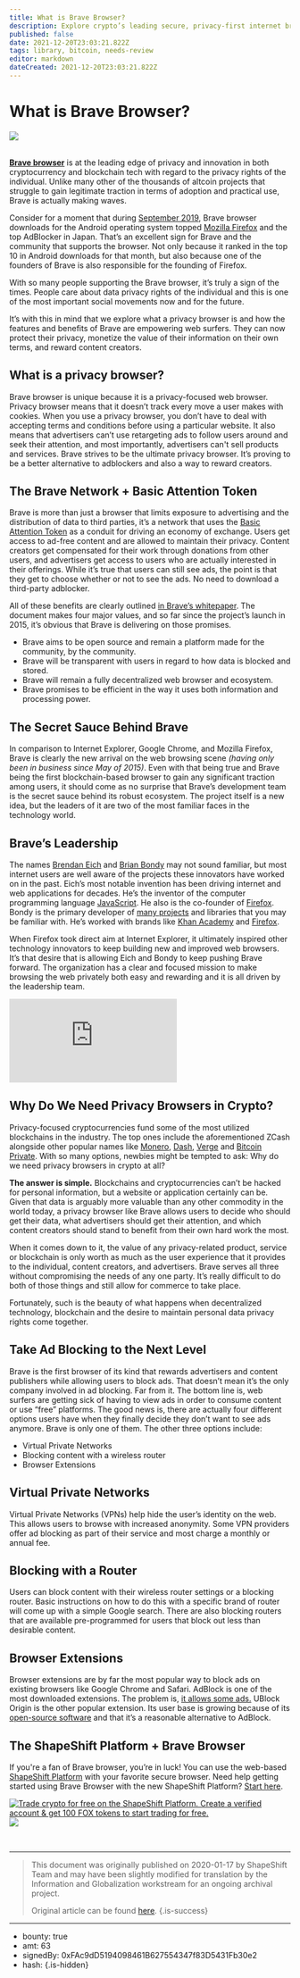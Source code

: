 ```yaml
---
title: What is Brave Browser?
description: Explore crypto’s leading secure, privacy-first internet browsing experience.
published: false
date: 2021-12-20T23:03:21.822Z
tags: library, bitcoin, needs-review
editor: markdown
dateCreated: 2021-12-20T23:03:21.822Z
---
```


# What is Brave Browser?

![](https://assets.website-files.com/5e9a09610b7dce71f87f7f17/5e9a22f45b73a11aa2f26ac6_5e9954ed91657b97fe3a645f_1_3QvwNt0uMC9IF9Mqu8jceg.png)

[<br/>**Brave browser**](https://brave.com/) is at the leading edge of privacy and innovation in both cryptocurrency and blockchain tech with regard to the privacy rights of the individual. Unlike many other of the thousands of altcoin projects that struggle to gain legitimate traction in terms of adoption and practical use, Brave is actually making waves.

Consider for a moment that during [September 2019](https://imgur.com/fnk5iGp), Brave browser downloads for the Android operating system topped [Mozilla Firefox](https://en.wikipedia.org/wiki/Firefox) and the top AdBlocker in Japan. That’s an excellent sign for Brave and the community that supports the browser. Not only because it ranked in the top 10 in Android downloads for that month, but also because one of the founders of Brave is also responsible for the founding of Firefox.

With so many people supporting the Brave browser, it’s truly a sign of the times. People care about data privacy rights of the individual and this is one of the most important social movements now and for the future.

It’s with this in mind that we explore what a privacy browser is and how the features and benefits of Brave are empowering web surfers. They can now protect their privacy, monetize the value of their information on their own terms, and reward content creators.

## What is a privacy browser?

Brave browser is unique because it is a privacy-focused web browser. Privacy browser means that it doesn’t track every move a user makes with cookies. When you use a privacy browser, you don’t have to deal with accepting terms and conditions before using a particular website. It also means that advertisers can’t use retargeting ads to follow users around and seek their attention, and most importantly, advertisers can't sell products and services. Brave strives to be the ultimate privacy browser. It’s proving to be a better alternative to adblockers and also a way to reward creators.

## The Brave Network + Basic Attention Token

Brave is more than just a browser that limits exposure to advertising and the distribution of data to third parties, it’s a network that uses the [Basic Attention Token](https://coincap.io/assets/basic-attention-token) as a conduit for driving an economy of exchange. Users get access to ad-free content and are allowed to maintain their privacy. Content creators get compensated for their work through donations from other users, and advertisers get access to users who are actually interested in their offerings. While it’s true that users can still see ads, the point is that they get to choose whether or not to see the ads. No need to download a third-party adblocker.

All of these benefits are clearly outlined [in Brave’s whitepaper](https://basicattentiontoken.org/wp-content/uploads/2017/05/BasicAttentionTokenWhitePaper-4.pdf). The document makes four major values, and so far since the project’s launch in 2015, it’s obvious that Brave is delivering on those promises.

* Brave aims to be open source and remain a platform made for the community, by the community.
* Brave will be transparent with users in regard to how data is blocked and stored.
* Brave will remain a fully decentralized web browser and ecosystem.
* Brave promises to be efficient in the way it uses both information and processing power.

## The Secret Sauce Behind Brave

In comparison to Internet Explorer, Google Chrome, and Mozilla Firefox, Brave is clearly the new arrival on the web browsing scene *(having only been in business since May of 2015)*. Even with that being true and Brave being the first blockchain-based browser to gain any significant traction among users, it should come as no surprise that Brave’s development team is the secret sauce behind its robust ecosystem. The project itself is a new idea, but the leaders of it are two of the most familiar faces in the technology world.

## Brave’s Leadership

The names [Brendan Eich](https://brave.com/ama-with-brendan-eich/) and [Brian Bondy](https://brave.com/ama-with-brian-bondy/) may not sound familiar, but most internet users are well aware of the projects these innovators have worked on in the past. Eich’s most notable invention has been driving internet and web applications for decades. He’s the inventor of the computer programming language [JavaScript](https://en.wikipedia.org/wiki/JavaScript). He also is the co-founder of [Firefox](https://en.wikipedia.org/wiki/Firefox). Bondy is the primary developer of [many projects](https://brianbondy.com/projects) and libraries that you may be familiar with. He’s worked with brands like [Khan Academy](https://github.com/Khan/khan-windows) and [Firefox](https://github.com/mozilla/gecko-dev).

When Firefox took direct aim at Internet Explorer, it ultimately inspired other technology innovators to keep building new and improved web browsers. It’s that desire that is allowing Eich and Bondy to keep pushing Brave forward. The organization has a clear and focused mission to make browsing the web privately both easy and rewarding and it is all driven by the leadership team.<br/> 

<iframe allowfullscreen="" frameborder="0" scrolling="auto" src="https://cdn.embedly.com/widgets/media.html?src=https%3A%2F%2Fwww.youtube.com%2Fembed%2FDDJCKxb65Pk%3Fstart%3D1294%26feature%3Doembed%26start%3D1294&amp;url=https%3A%2F%2Fwww.youtube.com%2Fwatch%3Fv%3DDDJCKxb65Pk&amp;image=https%3A%2F%2Fi.ytimg.com%2Fvi%2FDDJCKxb65Pk%2Fhqdefault.jpg&amp;key=a19fcc184b9711e1b4764040d3dc5c07&amp;type=text%2Fhtml&amp;schema=youtube"></iframe>

## Why Do We Need Privacy Browsers in Crypto?

Privacy-focused cryptocurrencies fund some of the most utilized blockchains in the industry. The top ones include the aforementioned ZCash alongside other popular names like [Monero](https://coincap.io/assets/monero), [Dash](https://coincap.io/assets/dash), [Verge](https://coincap.io/assets/verge) and [Bitcoin Private](https://coincap.io/assets/bitcoin-private). With so many options, newbies might be tempted to ask: Why do we need privacy browsers in crypto at all?

**The answer is simple.** Blockchains and cryptocurrencies can’t be hacked for personal information, but a website or application certainly can be. Given that data is arguably more valuable than any other commodity in the world today, a privacy browser like Brave allows users to decide who should get their data, what advertisers should get their attention, and which content creators should stand to benefit from their own hard work the most.

When it comes down to it, the value of any privacy-related product, service or blockchain is only worth as much as the user experience that it provides to the individual, content creators, and advertisers. Brave serves all three without compromising the needs of any one party. It’s really difficult to do both of those things and still allow for commerce to take place.

Fortunately, such is the beauty of what happens when decentralized technology, blockchain and the desire to maintain personal data privacy rights come together.

## Take Ad Blocking to the Next Level

Brave is the first browser of its kind that rewards advertisers and content publishers while allowing users to block ads. That doesn’t mean it’s the only company involved in ad blocking. Far from it. The bottom line is, web surfers are getting sick of having to view ads in order to consume content or use “free” platforms. The good news is, there are actually four different options users have when they finally decide they don’t want to see ads anymore. Brave is only one of them. The other three options include:

* Virtual Private Networks
* Blocking content with a wireless router
* Browser Extensions

## Virtual Private Networks

Virtual Private Networks (VPNs) help hide the user’s identity on the web. This allows users to browse with increased anonymity. Some VPN providers offer ad blocking as part of their service and most charge a monthly or annual fee.

## Blocking with a Router

Users can block content with their wireless router settings or a blocking router. Basic instructions on how to do this with a specific brand of router will come up with a simple Google search. There are also blocking routers that are available pre-programmed for users that block out less than desirable content.

## Browser Extensions

Browser extensions are by far the most popular way to block ads on existing browsers like Google Chrome and Safari. AdBlock is one of the most downloaded extensions. The problem is, [it allows some ads.](https://help.getadblock.com/support/solutions/articles/6000092027-why-does-adblock-allow-non-intrusive-ads-) UBlock Origin is the other popular extension. Its user base is growing because of its [open-source software](https://chrome.google.com/webstore/detail/ublock-origin/cjpalhdlnbpafiamejdnhcphjbkeiagm?hl=en) and that it’s a reasonable alternative to AdBlock.<br/> 

## The ShapeShift Platform + Brave Browser

If you're a fan of Brave browser, you’re in luck! You can use the web-based [ShapeShift Platform](http://beta.shapeshift.com/?utm_source=social&utm_medium=medium&utm_campaign=fox_launch&utm_term=cta81) with your favorite secure browser. Need help getting started using Brave Browser with the new ShapeShift Platform? [Start here](http://using%20brave%20browser%20with%20the%20new%20shapeshift/).<br/> 

[![Trade crypto for free on the ShapeShift Platform. Create a verified account & get 100 FOX tokens to start trading for free.](https://assets.website-files.com/5e9a09610b7dce71f87f7f17/5e9a22f4279a9966664f2dd7_5e99551e91e0276bb517fcfc_1*TeNCJcWt1rXNeaH2y3_e3g.png)](http://beta.shapeshift.com)![](https://assets.website-files.com/5e9a09610b7dce71f87f7f17/5e9a22cd279a9936ac4f2c4a_5e993242280f80362393f711_0*fXLWl2rVdmX3MIHA.png)

<br/>

---

> This document was originally published on 2020-01-17 by ShapeShift Team and may have been slightly modified for translation by the Information and Globalization workstream for an ongoing archival project.
>
> Original article can be found [here](https://shapeshift.com/library/what-is-brave-browser).
{.is-success}

---

- bounty: true
- amt: 63
- signedBy: 0xFAc9dD5194098461B627554347f83D5431Fb30e2
- hash: 
{.is-hidden}